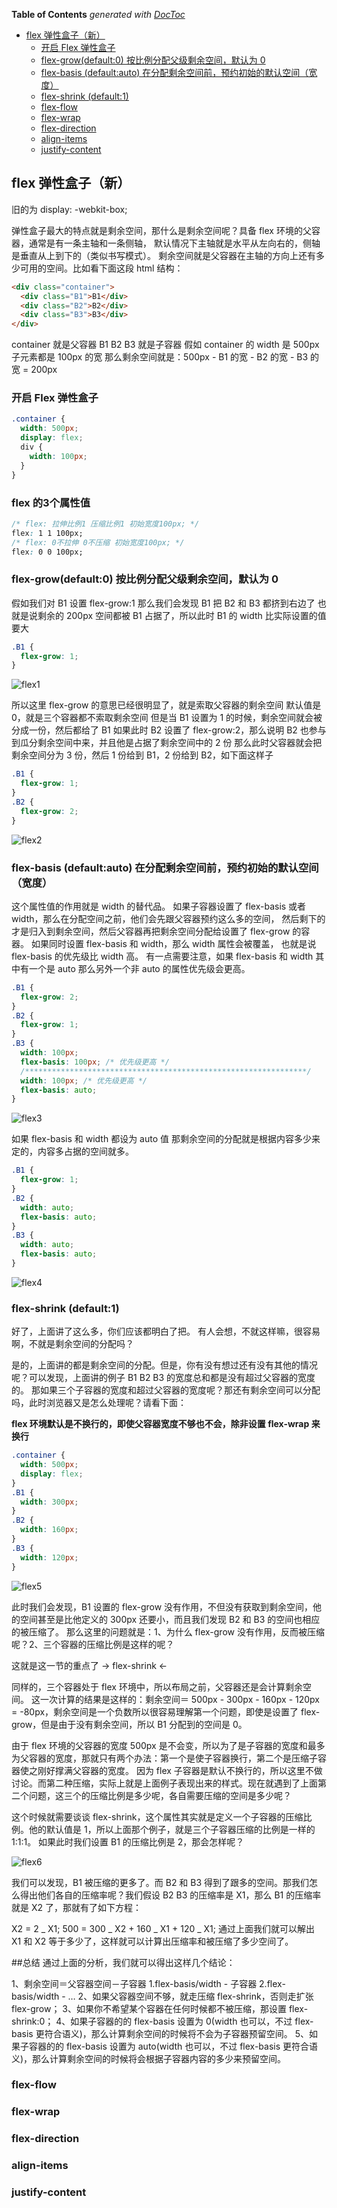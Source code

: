 <!-- START doctoc generated TOC please keep comment here to allow auto update -->
<!-- DON'T EDIT THIS SECTION, INSTEAD RE-RUN doctoc TO UPDATE -->
**Table of Contents**  *generated with [DocToc](https://github.com/thlorenz/doctoc)*

- [flex 弹性盒子（新）](#flex-%E5%BC%B9%E6%80%A7%E7%9B%92%E5%AD%90%E6%96%B0)
  - [开启 Flex 弹性盒子](#%E5%BC%80%E5%90%AF-flex-%E5%BC%B9%E6%80%A7%E7%9B%92%E5%AD%90)
  - [flex-grow(default:0) 按比例分配父级剩余空间，默认为 0](#flex-growdefault0-%E6%8C%89%E6%AF%94%E4%BE%8B%E5%88%86%E9%85%8D%E7%88%B6%E7%BA%A7%E5%89%A9%E4%BD%99%E7%A9%BA%E9%97%B4%E9%BB%98%E8%AE%A4%E4%B8%BA-0)
  - [flex-basis (default:auto) 在分配剩余空间前，预约初始的默认空间（宽度）](#flex-basis-defaultauto-%E5%9C%A8%E5%88%86%E9%85%8D%E5%89%A9%E4%BD%99%E7%A9%BA%E9%97%B4%E5%89%8D%E9%A2%84%E7%BA%A6%E5%88%9D%E5%A7%8B%E7%9A%84%E9%BB%98%E8%AE%A4%E7%A9%BA%E9%97%B4%E5%AE%BD%E5%BA%A6)
  - [flex-shrink (default:1)](#flex-shrink-default1)
  - [flex-flow](#flex-flow)
  - [flex-wrap](#flex-wrap)
  - [flex-direction](#flex-direction)
  - [align-items](#align-items)
  - [justify-content](#justify-content)

<!-- END doctoc generated TOC please keep comment here to allow auto update -->

<!--
 * @Author: mrzou
 * @Date: 2021-07-23 14:34:08
 * @LastEditors: mrzou
 * @LastEditTime: 2021-07-23 15:42:01
 * @Description: file content
-->

## flex 弹性盒子（新）

旧的为 display: -webkit-box;

弹性盒子最大的特点就是剩余空间，那什么是剩余空间呢？具备 flex 环境的父容器，通常是有一条主轴和一条侧轴，
默认情况下主轴就是水平从左向右的，侧轴是垂直从上到下的（类似书写模式）。
剩余空间就是父容器在主轴的方向上还有多少可用的空间。比如看下面这段 html 结构：

```html
<div class="container">
  <div class="B1">B1</div>
  <div class="B2">B2</div>
  <div class="B3">B3</div>
</div>
```

container 就是父容器 B1 B2 B3 就是子容器
假如 container 的 width 是 500px
子元素都是 100px 的宽
那么剩余空间就是：500px - B1 的宽 - B2 的宽 - B3 的宽 = 200px

### 开启 Flex 弹性盒子

```css
.container {
  width: 500px;
  display: flex;
  div {
    width: 100px;
  }
}
```
### flex 的3个属性值
```css
/* flex: 拉伸比例1 压缩比例1 初始宽度100px; */
flex: 1 1 100px;
/* flex: 0不拉伸 0不压缩 初始宽度100px; */
flex: 0 0 100px;
```
### flex-grow(default:0) 按比例分配父级剩余空间，默认为 0

假如我们对 B1 设置 flex-grow:1
那么我们会发现 B1 把 B2 和 B3 都挤到右边了
也就是说剩余的 200px 空间都被 B1 占据了，所以此时 B1 的 width 比实际设置的值要大

```css
.B1 {
  flex-grow: 1;
}
```

![flex1](./images/flex1.png)

所以这里 flex-grow 的意思已经很明显了，就是索取父容器的剩余空间
默认值是 0，就是三个容器都不索取剩余空间
但是当 B1 设置为 1 的时候，剩余空间就会被分成一份，然后都给了 B1
如果此时 B2 设置了 flex-grow:2，那么说明 B2 也参与到瓜分剩余空间中来，并且他是占据了剩余空间中的 2 份
那么此时父容器就会把剩余空间分为 3 份，然后 1 份给到 B1，2 份给到 B2，如下面这样子

```css
.B1 {
  flex-grow: 1;
}
.B2 {
  flex-grow: 2;
}
```

![flex2](./images/flex2.png)

### flex-basis (default:auto) 在分配剩余空间前，预约初始的默认空间（宽度）

这个属性值的作用就是 width 的替代品。
如果子容器设置了 flex-basis 或者 width，那么在分配空间之前，他们会先跟父容器预约这么多的空间，
然后剩下的才是归入到剩余空间，然后父容器再把剩余空间分配给设置了 flex-grow 的容器。
如果同时设置 flex-basis 和 width，那么 width 属性会被覆盖，
也就是说 flex-basis 的优先级比 width 高。
有一点需要注意，如果 flex-basis 和 width 其中有一个是 auto
那么另外一个非 auto 的属性优先级会更高。

```css
.B1 {
  flex-grow: 2;
}
.B2 {
  flex-grow: 1;
}
.B3 {
  width: 100px;
  flex-basis: 100px; /* 优先级更高 */
  /***************************************************************/
  width: 100px; /* 优先级更高 */
  flex-basis: auto;
}
```

![flex3](./images/flex3.png)

如果 flex-basis 和 width 都设为 auto 值
那剩余空间的分配就是根据内容多少来定的，内容多占据的空间就多。

```css
.B1 {
  flex-grow: 1;
}
.B2 {
  width: auto;
  flex-basis: auto;
}
.B3 {
  width: auto;
  flex-basis: auto;
}
```

![flex4](./images/flex4.png)

### flex-shrink (default:1)

好了，上面讲了这么多，你们应该都明白了把。 有人会想，不就这样嘛，很容易啊，不就是剩余空间的分配吗？

是的，上面讲的都是剩余空间的分配。但是，你有没有想过还有没有其他的情况呢？可以发现，上面讲的例子 B1 B2 B3 的宽度总和都是没有超过父容器的宽度的。 那如果三个子容器的宽度和超过父容器的宽度呢？那还有剩余空间可以分配吗，此时浏览器又是怎么处理呢？请看下面：

**flex 环境默认是不换行的，即使父容器宽度不够也不会，除非设置 flex-wrap 来换行**

```css
.container {
  width: 500px;
  display: flex;
}
.B1 {
  width: 300px;
}
.B2 {
  width: 160px;
}
.B3 {
  width: 120px;
}
```

![flex5](./images/flex5.png)

此时我们会发现，B1 设置的 flex-grow 没有作用，不但没有获取到剩余空间，他的空间甚至是比他定义的 300px 还要小，而且我们发现 B2 和 B3 的空间也相应的被压缩了。 那么这里的问题就是：1、为什么 flex-grow 没有作用，反而被压缩呢？2、三个容器的压缩比例是这样的呢？

这就是这一节的重点了 -> flex-shrink <-

同样的，三个容器处于 flex 环境中，所以布局之前，父容器还是会计算剩余空间。 这一次计算的结果是这样的：剩余空间＝ 500px - 300px - 160px - 120px = -80px，剩余空间是一个负数所以很容易理解第一个问题，即使是设置了 flex-grow，但是由于没有剩余空间，所以 B1 分配到的空间是 0。

由于 flex 环境的父容器的宽度 500px 是不会变，所以为了是子容器的宽度和最多为父容器的宽度，那就只有两个办法：第一个是使子容器换行，第二个是压缩子容器使之刚好撑满父容器的宽度。 因为 flex 子容器是默认不换行的，所以这里不做讨论。而第二种压缩，实际上就是上面例子表现出来的样式。现在就遇到了上面第二个问题，这三个的压缩比例是多少呢，各自需要压缩的空间是多少呢？

这个时候就需要谈谈 flex-shrink，这个属性其实就是定义一个子容器的压缩比例。他的默认值是 1，所以上面那个例子，就是三个子容器压缩的比例是一样的 1:1:1。 如果此时我们设置 B1 的压缩比例是 2，那会怎样呢？

![flex6](./images/flex6.png)

我们可以发现，B1 被压缩的更多了。而 B2 和 B3 得到了跟多的空间。那我们怎么得出他们各自的压缩率呢？我们假设 B2 B3 的压缩率是 X1，那么 B1 的压缩率就是 X2 了，那就有了如下方程：

X2 = 2 _ X1;
500 = 300 _ X2 + 160 _ X1 + 120 _ X1;
通过上面我们就可以解出 X1 和 X2 等于多少了，这样就可以计算出压缩率和被压缩了多少空间了。

##总结 通过上面的分析，我们就可以得出这样几个结论：

1、剩余空间＝父容器空间－子容器 1.flex-basis/width - 子容器 2.flex-basis/width - …
2、如果父容器空间不够，就走压缩 flex-shrink，否则走扩张 flex-grow；
3、如果你不希望某个容器在任何时候都不被压缩，那设置 flex-shrink:0；
4、如果子容器的的 flex-basis 设置为 0(width 也可以，不过 flex-basis 更符合语义)，那么计算剩余空间的时候将不会为子容器预留空间。
5、如果子容器的的 flex-basis 设置为 auto(width 也可以，不过 flex-basis 更符合语义)，那么计算剩余空间的时候将会根据子容器内容的多少来预留空间。

### flex-flow

### flex-wrap

### flex-direction

### align-items

### justify-content
